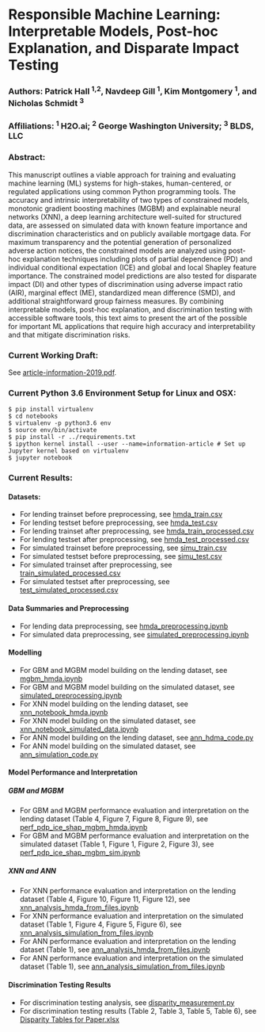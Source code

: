 # Responsible Machine Learning: Interpretable Models, Post-hoc Explanation, and Disparate Impact Testing

### Authors: Patrick Hall <sup>1,2</sup>, Navdeep Gill <sup>1</sup>, Kim Montgomery <sup>1</sup>, and Nicholas Schmidt <sup>3</sup>
### Affiliations: <sup>1</sup> H2O.ai; <sup>2</sup> George Washington University; <sup>3</sup> BLDS, LLC

### Abstract: 
This manuscript outlines a viable approach for training and evaluating machine learning (ML) systems for high-stakes, human-centered, or regulated applications using common Python programming tools. The accuracy and intrinsic interpretability of two types of constrained models, monotonic gradient boosting machines (MGBM) and explainable neural networks (XNN), a deep learning architecture well-suited for structured data, are assessed on simulated data with known feature importance and discrimination characteristics and on publicly available mortgage data. For maximum transparency and the potential generation of personalized adverse action notices, the constrained models are analyzed using post-hoc explanation techniques including plots of partial dependence (PD) and individual conditional expectation (ICE) and global and local Shapley feature importance. The constrained model predictions are also tested for disparate impact (DI) and other types of discrimination using adverse impact ratio (AIR), marginal effect (ME), standardized mean difference (SMD), and additional straightforward group fairness measures. By combining interpretable models, post-hoc explanation, and discrimination testing with accessible software tools, this text aims to present the art of the possible for important ML applications that require high accuracy and interpretability and that mitigate discrimination risks.

### Current Working Draft:

See [article-information-2019.pdf](article-information-2019.pdf).

### Current Python 3.6 Environment Setup for Linux and OSX: 

```
$ pip install virtualenv
$ cd notebooks
$ virtualenv -p python3.6 env
$ source env/bin/activate
$ pip install -r ../requirements.txt
$ ipython kernel install --user --name=information-article # Set up Jupyter kernel based on virtualenv
$ jupyter notebook
```

### Current Results:

#### Datasets:
* For lending trainset before preprocessing, see [hmda_train.csv](https://github.com/h2oai/article-information-2019/blob/master/data/output/hmda_train.csv)
* For lending testset before preprocessing, see [hmda_test.csv](https://github.com/h2oai/article-information-2019/blob/master/data/output/hmda_test.csv)
* For lending trainset after preprocessing, see [hmda_train_processed.csv](https://github.com/h2oai/article-information-2019/blob/master/data/output/hmda_train_processed.csv)
* For lending testset after preprocessing, see [hmda_test_processed.csv](https://github.com/h2oai/article-information-2019/blob/master/data/output/hmda_test_processed.csv)
* For simulated trainset before preprocessing, see [simu_train.csv](https://github.com/h2oai/article-information-2019/blob/master/data/output/simu_train.csv)
* For simulated testset before preprocessing, see [simu_test.csv](https://github.com/h2oai/article-information-2019/blob/master/data/output/simu_test.csv)
* For simulated trainset after preprocessing, see [train_simulated_processed.csv](https://github.com/h2oai/article-information-2019/blob/master/data/output/train_simulated_processed.csv)
* For simulated testset after preprocessing, see [test_simulated_processed.csv](https://github.com/h2oai/article-information-2019/blob/master/data/output/test_simulated_processed.csv)

#### Data Summaries and Preprocessing
* For lending data preprocessing, see [hmda_preprocessing.ipynb](https://github.com/h2oai/article-information-2019/blob/master/notebooks/hmda_preprocessing.ipynb)
* For simulated data preprocessing, see [simulated_preprocessing.ipynb](https://github.com/h2oai/article-information-2019/blob/master/notebooks/simulated_preprocessing.ipynb)

#### Modelling
* For GBM and MGBM model building on the lending dataset, see [mgbm_hmda.ipynb](https://github.com/h2oai/article-information-2019/blob/master/notebooks/mgbm_hmda.ipynb)
* For GBM and MGBM model building on the simulated dataset, see [simulated_preprocessing.ipynb](https://github.com/h2oai/article-information-2019/blob/master/notebooks/simulated_preprocessing.ipynb)
* For XNN model building on the lending dataset, see [xnn_notebook_hmda.ipynb](https://github.com/h2oai/article-information-2019/blob/master/notebooks/xnn_notebook_hmda.ipynb)
* For XNN model building on the simulated dataset, see [xnn_notebook_simulated_data.ipynb](https://github.com/h2oai/article-information-2019/blob/master/notebooks/xnn_notebook_simulated_data.ipynb)
* For ANN model building on the lending dataset, see [ann_hdma_code.py](https://github.com/h2oai/article-information-2019/blob/master/notebooks/scripts/ann_hdma_code.py)
* For ANN model building on the simulated dataset, see [ann_simulation_code.py](https://github.com/h2oai/article-information-2019/blob/master/notebooks/scripts/ann_simulation_code.py)

#### Model Performance and Interpretation

##### GBM and MGBM
* For GBM and MGBM performance evaluation and interpretation on the lending dataset (Table 4, Figure 7, Figure 8, Figure 9), see [perf_pdp_ice_shap_mgbm_hmda.ipynb](https://github.com/h2oai/article-information-2019/blob/master/notebooks/perf_pdp_ice_shap_mgbm_hmda.ipynb)
* For GBM and MGBM performance evaluation and interpretation on the simulated dataset (Table 1, Figure 1, Figure 2, Figure 3), see [perf_pdp_ice_shap_mgbm_sim.ipynb](https://github.com/h2oai/article-information-2019/blob/master/notebooks/perf_pdp_ice_shap_mgbm_sim.ipynb)

##### XNN and ANN
* For XNN performance evaluation and interpretation on the lending dataset (Table 4, Figure 10, Figure 11, Figure 12), see [xnn_analysis_hmda_from_files.ipynb](https://github.com/h2oai/article-information-2019/blob/master/notebooks/xnn_analysis_hmda_from_files.ipynb)
* For XNN performance evaluation and interpretation on the simulated dataset (Table 1, Figure 4, Figure 5, Figure 6), see [xnn_analysis_simulation_from_files.ipynb](https://github.com/h2oai/article-information-2019/blob/master/notebooks/xnn_analysis_simulation_from_files.ipynb)
* For ANN performance evaluation and interpretation on the lending dataset (Table 1), see [ann_analysis_hmda_from_files.ipynb](https://github.com/h2oai/article-information-2019/blob/master/notebooks/ann_analysis_hmda_from_files.ipynb)
* For ANN performance evaluation and interpretation on the simulated dataset (Table 1), see [ann_analysis_simulation_from_files.ipynb](https://github.com/h2oai/article-information-2019/blob/master/notebooks/ann_analysis_simulation_from_files.ipynb)

#### Discrimination Testing Results
* For discrimination testing analysis, see [disparity_measurement.py](https://github.com/h2oai/article-information-2019/blob/master/notebooks/scripts/disparity_measurement.py)
* For discrimination testing results (Table 2, Table 3, Table 5, Table 6), see [Disparity Tables for Paper.xlsx](https://github.com/h2oai/article-information-2019/blob/master/data/output/Disparity%20Tables%20for%20Paper.xlsx)


